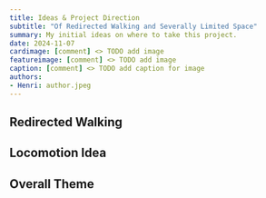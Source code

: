 ```yaml
---
title: Ideas & Project Direction
subtitle: "Of Redirected Walking and Severally Limited Space"
summary: My initial ideas on where to take this project.
date: 2024-11-07
cardimage: [comment] <> TODO add image
featureimage: [comment] <> TODO add image
caption: [comment] <> TODO add caption for image
authors:
- Henri: author.jpeg
---
```


## Redirected Walking

## Locomotion Idea

## Overall Theme